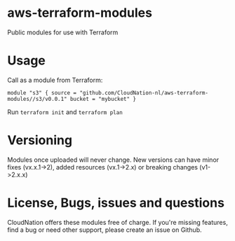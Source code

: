 # aws-terraform-modules
Public modules for use with Terraform

# Usage

Call as a module from Terraform: 

`module "s3" {
  source = "github.com/CloudNation-nl/aws-terraform-modules//s3/v0.0.1"
  bucket = "mybucket"
}`

Run `terraform init` and `terraform plan`

# Versioning

Modules once uploaded will never change. New versions can have minor fixes (vx.x.1->2), added resources (vx.1->2.x) or breaking changes (v1->2.x.x)

# License, Bugs, issues and questions

CloudNation offers these modules free of charge. If you're missing features, find a bug or need other support, please create an issue on Github.
